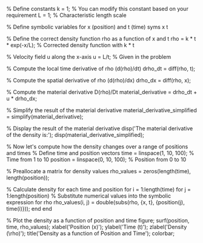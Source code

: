 % Define constants
k = 1;  % You can modify this constant based on your requirement
L = 1;  % Characteristic length scale

% Define symbolic variables for x (position) and t (time)
syms x t

% Define the correct density function rho as a function of x and t
rho = k * t * exp(-x/L);  % Corrected density function with k * t

% Velocity field u along the x-axis
u = L/t;  % Given in the problem

% Compute the local time derivative of rho (d(rho)/dt)
drho_dt = diff(rho, t);

% Compute the spatial derivative of rho (d(rho)/dx)
drho_dx = diff(rho, x);

% Compute the material derivative D(rho)/Dt
material_derivative = drho_dt + u * drho_dx;

% Simplify the result of the material derivative
material_derivative_simplified = simplify(material_derivative);

% Display the result of the material derivative
disp('The material derivative of the density is:');
disp(material_derivative_simplified);

% Now let's compute how the density changes over a range of positions and times
% Define time and position vectors
time = linspace(1, 10, 100);  % Time from 1 to 10
position = linspace(0, 10, 100);  % Position from 0 to 10

% Preallocate a matrix for density values
rho_values = zeros(length(time), length(position));

% Calculate density for each time and position
for i = 1:length(time)
    for j = 1:length(position)
        % Substitute numerical values into the symbolic expression for rho
        rho_values(i, j) = double(subs(rho, {x, t}, {position(j), time(i)}));
    end
end

% Plot the density as a function of position and time
figure;
surf(position, time, rho_values);
xlabel('Position (x)');
ylabel('Time (t)');
zlabel('Density (\rho)');
title('Density as a function of Position and Time');
colorbar;
